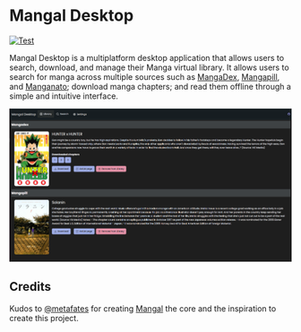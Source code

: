 # Mangal Desktop

[![Test](https://github.com/joao-salomao/mangal-desktop/actions/workflows/test.yml/badge.svg)](https://github.com/joao-salomao/mangal-desktop/actions/workflows/test.yml)

Mangal Desktop is a multiplatform desktop application that allows users to search, download, and manage their Manga
virtual library.
It allows users to search for manga across multiple sources such
as [MangaDex](https://mangadex.org/), [Mangapill](https://mangapill.com/), and [Manganato](https://manganato.com/);
download manga chapters; and read them offline through a simple and intuitive interface.

<img src="https://raw.githubusercontent.com/joao-salomao/mangal-desktop/refs/heads/master/art/library.png">

## Credits

Kudos to [@metafates](https://github.com/metafates) for creating [Mangal](https://github.com/metafates/mangal) the core and the
inspiration to create this project.
